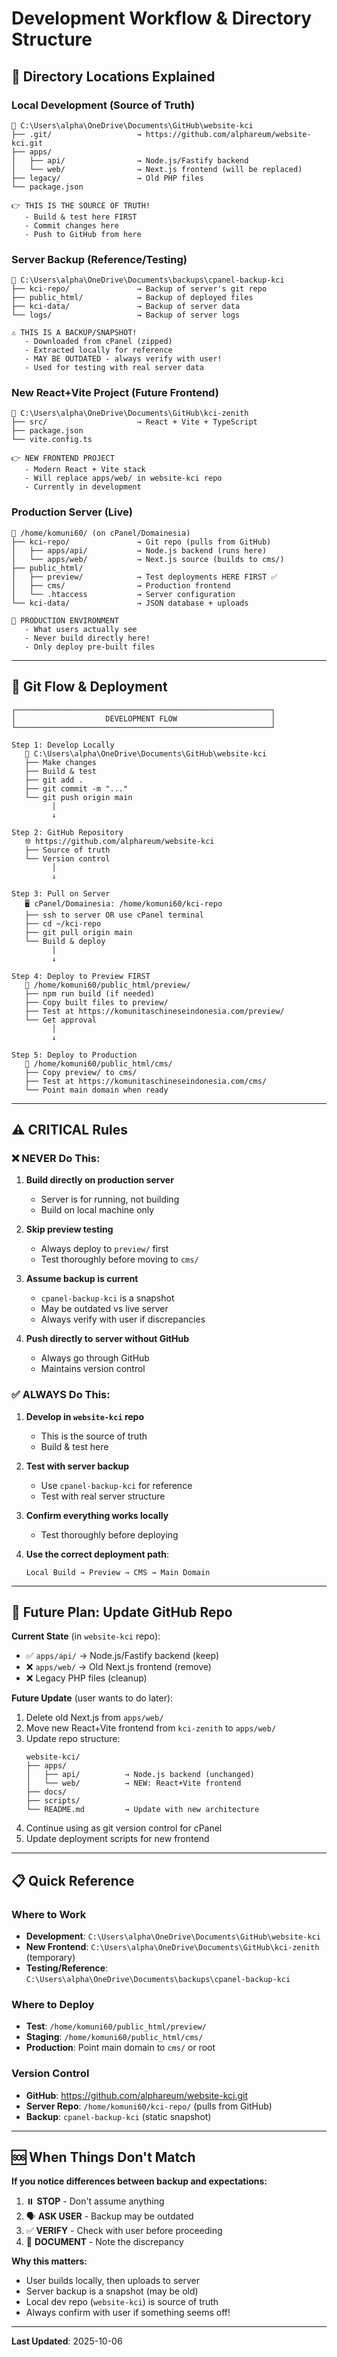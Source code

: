 # Development Workflow & Directory Structure

## 📂 Directory Locations Explained

### Local Development (Source of Truth)
```
📁 C:\Users\alpha\OneDrive\Documents\GitHub\website-kci
├── .git/                   → https://github.com/alphareum/website-kci.git
├── apps/
│   ├── api/                → Node.js/Fastify backend
│   └── web/                → Next.js frontend (will be replaced)
├── legacy/                 → Old PHP files
└── package.json

👉 THIS IS THE SOURCE OF TRUTH!
   - Build & test here FIRST
   - Commit changes here
   - Push to GitHub from here
```

### Server Backup (Reference/Testing)
```
📁 C:\Users\alpha\OneDrive\Documents\backups\cpanel-backup-kci
├── kci-repo/               → Backup of server's git repo
├── public_html/            → Backup of deployed files
├── kci-data/               → Backup of server data
└── logs/                   → Backup of server logs

⚠️ THIS IS A BACKUP/SNAPSHOT!
   - Downloaded from cPanel (zipped)
   - Extracted locally for reference
   - MAY BE OUTDATED - always verify with user!
   - Used for testing with real server data
```

### New React+Vite Project (Future Frontend)
```
📁 C:\Users\alpha\OneDrive\Documents\GitHub\kci-zenith
├── src/                    → React + Vite + TypeScript
├── package.json
└── vite.config.ts

👉 NEW FRONTEND PROJECT
   - Modern React + Vite stack
   - Will replace apps/web/ in website-kci repo
   - Currently in development
```

### Production Server (Live)
```
📁 /home/komuni60/ (on cPanel/Domainesia)
├── kci-repo/               → Git repo (pulls from GitHub)
│   ├── apps/api/           → Node.js backend (runs here)
│   └── apps/web/           → Next.js source (builds to cms/)
├── public_html/
│   ├── preview/            → Test deployments HERE FIRST ✅
│   ├── cms/                → Production frontend
│   └── .htaccess           → Server configuration
└── kci-data/               → JSON database + uploads

🚀 PRODUCTION ENVIRONMENT
   - What users actually see
   - Never build directly here!
   - Only deploy pre-built files
```

---

## 🔄 Git Flow & Deployment

```
┌─────────────────────────────────────────────────────────┐
│                    DEVELOPMENT FLOW                     │
└─────────────────────────────────────────────────────────┘

Step 1: Develop Locally
   📁 C:\Users\alpha\OneDrive\Documents\GitHub\website-kci
   ├── Make changes
   ├── Build & test
   ├── git add .
   ├── git commit -m "..."
   └── git push origin main
         │
         ↓

Step 2: GitHub Repository
   🌐 https://github.com/alphareum/website-kci
   ├── Source of truth
   └── Version control
         │
         ↓

Step 3: Pull on Server
   🖥️ cPanel/Domainesia: /home/komuni60/kci-repo
   ├── ssh to server OR use cPanel terminal
   ├── cd ~/kci-repo
   ├── git pull origin main
   └── Build & deploy
         │
         ↓

Step 4: Deploy to Preview FIRST
   📁 /home/komuni60/public_html/preview/
   ├── npm run build (if needed)
   ├── Copy built files to preview/
   ├── Test at https://komunitaschineseindonesia.com/preview/
   └── Get approval
         │
         ↓

Step 5: Deploy to Production
   📁 /home/komuni60/public_html/cms/
   ├── Copy preview/ to cms/
   ├── Test at https://komunitaschineseindonesia.com/cms/
   └── Point main domain when ready
```

---

## ⚠️ CRITICAL Rules

### ❌ NEVER Do This:
1. **Build directly on production server**
   - Server is for running, not building
   - Build on local machine only

2. **Skip preview testing**
   - Always deploy to `preview/` first
   - Test thoroughly before moving to `cms/`

3. **Assume backup is current**
   - `cpanel-backup-kci` is a snapshot
   - May be outdated vs live server
   - Always verify with user if discrepancies

4. **Push directly to server without GitHub**
   - Always go through GitHub
   - Maintains version control

### ✅ ALWAYS Do This:
1. **Develop in `website-kci` repo**
   - This is the source of truth
   - Build & test here

2. **Test with server backup**
   - Use `cpanel-backup-kci` for reference
   - Test with real server structure

3. **Confirm everything works locally**
   - Test thoroughly before deploying

4. **Use the correct deployment path**:
   ```
   Local Build → Preview → CMS → Main Domain
   ```

---

## 🔮 Future Plan: Update GitHub Repo

**Current State** (in `website-kci` repo):
- ✅ `apps/api/` → Node.js/Fastify backend (keep)
- ❌ `apps/web/` → Old Next.js frontend (remove)
- ❌ Legacy PHP files (cleanup)

**Future Update** (user wants to do later):
1. Delete old Next.js from `apps/web/`
2. Move new React+Vite frontend from `kci-zenith` to `apps/web/`
3. Update repo structure:
   ```
   website-kci/
   ├── apps/
   │   ├── api/          → Node.js backend (unchanged)
   │   └── web/          → NEW: React+Vite frontend
   ├── docs/
   ├── scripts/
   └── README.md         → Update with new architecture
   ```
4. Continue using as git version control for cPanel
5. Update deployment scripts for new frontend

---

## 📋 Quick Reference

### Where to Work
- **Development**: `C:\Users\alpha\OneDrive\Documents\GitHub\website-kci`
- **New Frontend**: `C:\Users\alpha\OneDrive\Documents\GitHub\kci-zenith` (temporary)
- **Testing/Reference**: `C:\Users\alpha\OneDrive\Documents\backups\cpanel-backup-kci`

### Where to Deploy
- **Test**: `/home/komuni60/public_html/preview/`
- **Staging**: `/home/komuni60/public_html/cms/`
- **Production**: Point main domain to `cms/` or root

### Version Control
- **GitHub**: https://github.com/alphareum/website-kci.git
- **Server Repo**: `/home/komuni60/kci-repo/` (pulls from GitHub)
- **Backup**: `cpanel-backup-kci` (static snapshot)

---

## 🆘 When Things Don't Match

**If you notice differences between backup and expectations:**

1. ⏸️ **STOP** - Don't assume anything
2. 🗣️ **ASK USER** - Backup may be outdated
3. ✅ **VERIFY** - Check with user before proceeding
4. 📝 **DOCUMENT** - Note the discrepancy

**Why this matters:**
- User builds locally, then uploads to server
- Server backup is a snapshot (may be old)
- Local dev repo (`website-kci`) is source of truth
- Always confirm with user if something seems off!

---

**Last Updated**: 2025-10-06

